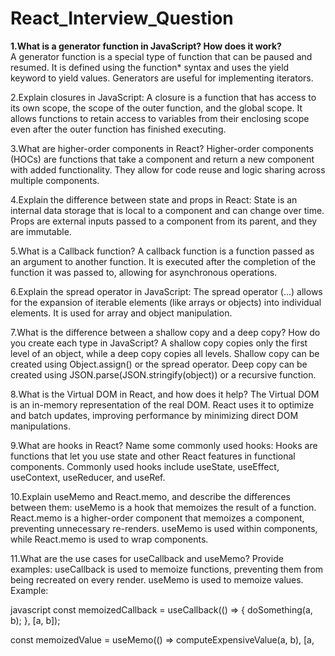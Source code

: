 # React_Interview_Question

<b>1.What is a generator function in JavaScript? How does it work?</b> <br>
A generator function is a special type of function that can be paused and resumed. It is defined using the function* syntax and uses the yield keyword to yield values. Generators are useful for implementing iterators.

2.Explain closures in JavaScript:
A closure is a function that has access to its own scope, the scope of the outer function, and the global scope. It allows functions to retain access to variables from their enclosing scope even after the outer function has finished executing.

3.What are higher-order components in React?
Higher-order components (HOCs) are functions that take a component and return a new component with added functionality. They allow for code reuse and logic sharing across multiple components.

4.Explain the difference between state and props in React:
State is an internal data storage that is local to a component and can change over time. Props are external inputs passed to a component from its parent, and they are immutable.

5.What is a Callback function?
A callback function is a function passed as an argument to another function. It is executed after the completion of the function it was passed to, allowing for asynchronous operations.

6.Explain the spread operator in JavaScript:
The spread operator (...) allows for the expansion of iterable elements (like arrays or objects) into individual elements. It is used for array and object manipulation.

7.What is the difference between a shallow copy and a deep copy? How do you create each type in JavaScript?
A shallow copy copies only the first level of an object, while a deep copy copies all levels. Shallow copy can be created using Object.assign() or the spread operator. Deep copy can be created using JSON.parse(JSON.stringify(object)) or a recursive function.

8.What is the Virtual DOM in React, and how does it help?
The Virtual DOM is an in-memory representation of the real DOM. React uses it to optimize and batch updates, improving performance by minimizing direct DOM manipulations.

9.What are hooks in React? Name some commonly used hooks:
Hooks are functions that let you use state and other React features in functional components. Commonly used hooks include useState, useEffect, useContext, useReducer, and useRef.

10.Explain useMemo and React.memo, and describe the differences between them:
useMemo is a hook that memoizes the result of a function. React.memo is a higher-order component that memoizes a component, preventing unnecessary re-renders. useMemo is used within components, while React.memo is used to wrap components.

11.What are the use cases for useCallback and useMemo? Provide examples:
useCallback is used to memoize functions, preventing them from being recreated on every render. useMemo is used to memoize values. Example:

javascript
const memoizedCallback = useCallback(() => {
    doSomething(a, b);
}, [a, b]);

const memoizedValue = useMemo(() => computeExpensiveValue(a, b), [a, 

